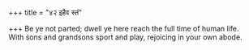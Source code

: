+++
title = "४२ इहैव स्तं"

+++
Be ye not parted; dwell ye here reach the full time of human life.  
     With sons and grandsons sport and play, rejoicing in your own abode.